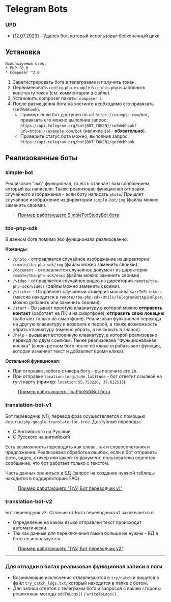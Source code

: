 # Telegram Bots

### UPD

* [12.07.2023] - Удален бот, который использовал бесконечный цикл

## Установка

```
Используемый стек:
* PHP ^8.0
* Composer ^2.0
```

1. Зарегистрировать бота в телеграмме и получить токен.
2. Переименовать `config.php.example` в `config.php` и заполнить константу токен (см. комментарии в файле)
3. Установить composer пакеты: `composer i`
4. После размещения бота на хостинге необходимо его привязать (`setWebhook`). 
   * Пример: если бот доступен по url `https://example.com/bot`, привязать его можно выполнив запрос: `https://api.telegram.org/bot{BOT_TOKEN}/setWebhook?url=https://example.com/bot` (наличие ssl - **обязательно**).
   * Проверить статус бота можно, выполнив запрос: `https://api.telegram.org/bot{BOT_TOKEN}/getWebhook`

## Реализованные боты

### simple-bot

Реализован "эхо" функционал, то есть отвечает вам сообщением, который вы написали. Также реализован функционал отправки
случайного изображения - если боту написать `photo`/ Пришлет случайное изображение из директории `simple-bot/img`
(файлы можно заменить своими).

>  [Пример работающего SimpleForStudyBot бота](https://t.me/SimpleForStudyBot "Пример работающего SimpleForStudyBot бота")

### tba-php-sdk

В данном боте помимо эхо функционала реализованно:

**Команды**:

* `/photo` - отправляется случайное изображение из директории `remote/tba-php-sdk/img` (файлы можно заменить своими).
* `/document` - отправляется случайное документ из директории `remote/tba-php-sdk/docs` (файлы можно заменить своими).
* `/video` - отправляется случайное видео из директории `remote/tba-php-sdk/videos` (файлы можно заменить своими).
* `/sticker` - Отправляет случайный стикер из массива `$arrIdStickers` (массив находится в `remote/tba-php-sdk/Utils/TelegramBotApiHelper`, 
можно добавить или заменить своими).
* `/start` - Вызывает простую клавиатуру в которой можно **отправить контакт** (работает на ПК и на смартфоне), 
**отправить свою локацию** (работает только на смартфоне). Реализован функционал перехода на другую клавиатуру и возврата к 
первой, а также возможность убрать клавиатуру (именно убрать, а не скрыть в значок).
* `/help` - вызывает встроенную клавиатуру, в которой реализовано переход по двум ссылкам. Также реализована 
"Функциональная кнопка" (в конкретном боте после её клика отрабатывает функция, которая изменяет текст и добавляет время клика).

**Остальной функционал**:

* При отправке любого стикера боту - вы получите его `ID`.
* При отправке `location:longitude,latitude` - бот ответит ссылкой на гугл карту (пример: `location:55.753220, 37.622513`).

>  [Пример работающего TbaPhpSdkBot бота](https://t.me/TbaPhpSdkBot "Пример работающего TbaPhpSdkBot бота")

### translation-bot-v1

Бот переводчик (v1), перевод фраз осуществляется с помощью `dejurin/php-google-translate-for-free`. Доступные переводы:

* С Английского на Русский
* С Русского на английский

Есть возможность переводить как слова, так и словосочетания и предложения. Реализована обработка ошибок, если в бот отправить 
фото, видео, стикер или какой-то документ, пользователю вернется сообщение, что бот работает только с текстом.

Часть данных храниться в БД (запрос на создание нужной таблицы находится в поддиректории: FAQ).

>  [Пример работающего "\[YA\] Бот переводчик v1"](https://t.me/ya_translation_bot "Пример работающего [YA] Бот переводчик v1")

### translation-bot-v2

Бот переводчик v2. Отличие от Бота переводчика v1 заключается в:

* Определение на каком языке отправлен текст происходит автоматически.
* Так как данные для переключения языка больше не нужны - БД в боте не используется.

>  [Пример работающего "\[YA\] Бот переводчик v2"](https://t.me/ya_translation_v2_bot "Пример работающего [YA] Бот переводчик v2")

---

### Для отладки в ботах реализован функционал записи в логи

* Возникающие исключения отлавливаются в `try/catch` и пишутся в файл `try_catch_logs.txt`, который находится в папке с ботом.
* Для записи ответов с телеграмм бота и запросов с вашей стороны реализован методы `addToLogs()` / `writeToLogs()`.
